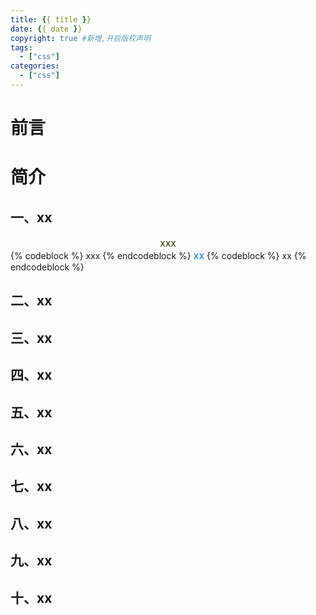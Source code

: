 ```yaml
---
title: {{ title }}
date: {{ date }}
copyright: true #新增,开启版权声明
tags:
  - ["css"]
categories:
  - ["css"]
---
```


# 前言

# 简介

## 一、xx

<center><font color='#3333' size='3'>xxx</font></center>
{% codeblock  %}
xxx
{% endcodeblock %}
<left><font color='#007ACC' size='3'>xx</font></left>
{% codeblock  %}
xx
{% endcodeblock %}

## 二、xx

## 三、xx

## 四、xx

## 五、xx

## 六、xx

## 七、xx

## 八、xx

## 九、xx

## 十、xx
